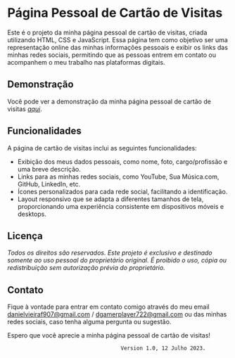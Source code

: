 # Página Pessoal de Cartão de Visitas

Este é o projeto da minha página pessoal de cartão de visitas, criada utilizando HTML, CSS e JavaScript. Essa página tem como objetivo ser uma representação online das minhas informações pessoais e exibir os links das minhas redes sociais, permitindo que as pessoas entrem em contato ou acompanhem o meu trabalho nas plataformas digitais.

## Demonstração

Você pode ver a demonstração da minha página pessoal de cartão de visitas [*aqui*](https://daniel-dgplay.github.io/business-card-DVF/).

## Funcionalidades

A página de cartão de visitas inclui as seguintes funcionalidades:

- Exibição dos meus dados pessoais, como nome, foto, cargo/profissão e uma breve descrição.
- Links para as minhas redes sociais, como YouTube, Sua Música.com, GitHub, LinkedIn, etc.
- Ícones personalizados para cada rede social, facilitando a identificação.
- Layout responsivo que se adapta a diferentes tamanhos de tela, proporcionando uma experiência consistente em dispositivos móveis e desktops.

## Licença

_Todos os direitos são reservados. Este projeto é exclusivo e destinado somente ao uso pessoal do proprietário original. É proibido o uso, cópia ou redistribuição sem autorização prévia do proprietário._

## Contato

Fique à vontade para entrar em contato comigo através do meu email [danielvieiraf907@gmail.com]() / [dgamerplayer722@gmail.com]() ou das minhas redes sociais, caso tenha alguma pergunta ou sugestão.

Espero que você aprecie a minha página pessoal de cartão de visitas!

                                        Version 1.0, 12 Julho 2023.